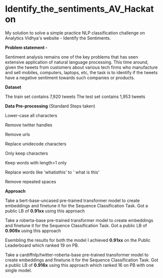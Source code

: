 # Identify_the_sentiments_AV_Hackaton

My solution to solve a simple practice NLP classification challenge on Analytics Vidhya's website - Identify the Sentiments.

**Problem statement -**

Sentiment analysis remains one of the key problems that has seen extensive application of natural language processing. This time around, given the tweets from customers about various tech firms who manufacture and sell mobiles, computers, laptops, etc, the task is to identify if the tweets have a negative sentiment towards such companies or products.

**Dataset**

The train set contains 7,920 tweets The test set contains 1,953 tweets

**Data Pre-processing**
(Standard Steps taken)

Lower-case all characters

Remove twitter handles

Remove urls

Replace unidecode characters

Only keep characters

Keep words with length>1 only

Replace words like 'whatisthis' to ' what is this'

Remove repeated spaces

**Approach**

Take a bert-base-uncased pre-trained transformer model to create embeddings and finetune it for the Sequence Classification Task.
Got a public LB of **0.91xx** using this approach


Take a roberta-base pre-trained transformer model to create embeddings and finetune it for the Sequence Classification Task.
Got a public LB of **0.909x** using this approach

Esembling the results for both the model I achieved **0.91xx** on the Public Leaderboard which ranked 19 on PB.

Take a cardiffnlp/twitter-roberta-base pre-trained transformer model to create embeddings and finetune it for the Sequence Classification Task.
Got a public LB of **0.916x** using this approach which ranked 16 on PB with one single model.
